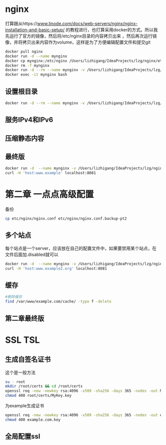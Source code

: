 # nginx
打算跟从https://www.linode.com/docs/web-servers/nginx/nginx-installation-and-basic-setup/
的教程进行，也打算采用docker的方式。所以我先运行了官方的镜像，然后将/etc/nginx目录的内容拷贝出来
，然后再次运行镜像，并将拷贝出来内容作为volume，这样是为了方便编辑配置文件和提交git
```bash
docker pull nginx
docker run -d --name mynginx
docker cp mynginx:/etc/nginx /Users/lizhigang/IdeaProjects/lzg/nginx/etc
docker rm -f mynginx
docker run -d --rm --name mynginx -v /Users/lizhigang/IdeaProjects/lzg/nginx/etc/nginx:/etc/nginx nginx
docker exec -it mynginx bash
``` 

## 设置根目录
```bash
docker run -d --rm --name mynginx -v /Users/lizhigang/IdeaProjects/lzg/nginx/etc/nginx:/etc/nginx -v  /Users/lizhigang/IdeaProjects/lzg/nginx/var/www/example.com:/var/www/example.com   nginx
```

## 服务IPv4和IPv6
## 压缩静态内容
## 最终版
```bash
docker run -d  --name mynginx -v /Users/lizhigang/IdeaProjects/lzg/nginx/etc/nginx:/etc/nginx -v  /Users/lizhigang/IdeaProjects/lzg/nginx/var/www/example.com:/var/www/example.com -p 8081:80  nginx
curl -H 'host:www.example' localhost:8081
```

# 第二章 一点点高级配置
备份
```bash
cp etc/nginx/nginx.conf etc/nginx/nginx.conf.backup-pt2
```

## 多个站点
每个站点是一个server，应该放在自己的配置文件中，如果要禁用某个站点，在文件后面加.disabled就可以
```bash
docker run -d  --name mynginx -v /Users/lizhigang/IdeaProjects/lzg/nginx/etc/nginx:/etc/nginx -v  /Users/lizhigang/IdeaProjects/lzg/nginx/var/www:/var/www -p 8081:80  nginx
curl -H 'host:www.example2.org' localhost:8081
```

## 缓存
```bash
#删除缓存
find /var/www/example.com/cache/ -type f -delete
```

## 第二章最终版

# SSL TSL
## 生成自签名证书
这个是一般方法
```bash
su - root
mkdir /root/certs && cd /root/certs
openssl req -new -newkey rsa:4096 -x509 -sha256 -days 365 -nodes -out MyCertificate.crt -keyout MyKey.key
chmod 400 root/certs/MyKey.key
```
为example生成证书
```bash
openssl req -new -newkey rsa:4096 -x509 -sha256 -days 365 -nodes -out example.com.crt -keyout example.com.key
chmod 400 example.com.key
```
## 全局配置ssl
